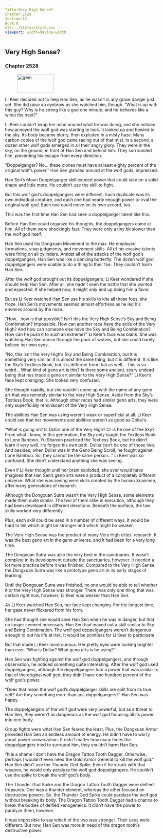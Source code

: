 ```yaml
---
Title:Very High Sense? 
Chapter:2528 
Section:12 
Book:8 
CSS:../Styles/style.css 
viewport: width=device-width
---
```

  
## Very High Sense?
### Chapter 2528
  
<figure>
	<img src="../Images/gem.gif" alt="gem" id="gem" width="120" height="60" />
</figure>
  

  
Li Keer decided not to help Han Sen, as he wasn’t in any grave danger just yet. She did raise an eyebrow as she watched him, though. “What is up with this guy? Why is he strong like a god one minute, and he behaves like a wimp the next?”

Li Keer couldn’t wrap her mind around what he was doing, and she noticed how annoyed the wolf god was starting to look. It looked up and howled to the sky. Its body became blurry, then exploded in a misty haze. Many carbon copies of the wolf god came racing out of that mist. In a second, a dozen other wolf gods emerged in all their angry glory. They were in the sky, on the ground, in front of Han Sen and behind him. They surrounded him, preventing his escape from every direction.

“Doppelganger? No… these clones must have at least eighty percent of the original wolf’s power.” Han Sen glanced around at the wolf gods, impressed.

Han Sen’s Moon Doppelganger skill exuded power that could take on a solid shape and little more. He couldn’t use the skill to fight.

But this wolf god’s doppelgangers were different. Each duplicate was its own individual creature, and each one had nearly enough power to rival the original wolf god. Each one could move on its own accord, too.

This was the first time Han Sen had seen a doppelganger talent like this.

Before Han Sen could organize his thoughts, the doppelgangers came at him. All of them were shockingly fast. They were only a tiny bit slower than the wolf god itself.

Han Sen used his Dongxuan Movement to the max. He employed formations, snap judgments, and movement skills. All of his evasive talents were firing on all cylinders. Amidst all of the attacks of the wolf god’s doppelgangers, Han Sen was like a dancing butterfly. The dozen wolf god doppelgangers were unable to do a thing to their foe. They couldn’t harm Han Sen.

After the wolf god brought out its doppelgangers, Li Keer wondered if she should help Han Sen. After all, she hadn’t seen the battle that she wanted and expected. If she helped now, it might only end up doing him a favor.

But as Li Keer watched Han Sen use his skills to kite all those foes, she froze. Han Sen’s movements seemed almost effortless as he led his enemies around by the nose.

“How… how is that possible? Isn’t this the Very High Sense’s Sky and Being Combination? Impossible. How can another race have the skills of the Very High? And how can someone else have the Sky and Being Combination? How can he push it to such an extreme?” Li Keer’s face was blank. She was watching Han Sen dance through the pack of wolves, but she could barely believe her own eyes.

“No, this isn’t the Very High’s Sky and Being Combination, but it is something very similar. It is almost the same thing, but it is different. It is like the Sky’s Textless Book, but it is different from that as well… This is so weird… What kind of geno art is this? Is there some ancient, scary undead being that has made a geno art similar to the Very High Sense?” Li Keer’s face kept changing. She looked very confused.

She thought rapidly, but she couldn’t come up with the name of any geno art that was remotely similar to the Very High Sense. Aside from the Sky’s Textless Book, that is. Although other races had similar geno arts, they were only superficially reminiscent of the Very High Sense.

The abilities Han Sen was using weren’t weak or superficial at all. Li Keer could see that her movements and abilities weren’t as good as Dollar’s.

“What is going on? Is Dollar one of the Very High? Or is he one of the Sky? From what I know, in this generation, the Sky only taught the Textless Book to Lone Bamboo. Yu Shanxin practiced the Textless Book, but he didn’t learn it very well. He forged his own path. Dollar can’t be one of those two. And besides, when Dollar was in the Geno Being Scroll, he fought against Lone Bamboo. So, they cannot be the same person…” Li Keer was so confused. She didn’t understand anything she was seeing.

Even if Li Keer thought until her brain exploded, she ever would have imagined that Han Sen’s geno arts were a product of a completely different universe. What she was seeing were skills created by the human Xuanmen, after many generations of research.

Although the Dongxuan Sutra wasn’t the Very High Sense, some elements made them quite similar. The two of them alike in execution, although they had been developed in different directions. Beneath the surface, the two skills worked very differently.

Plus, each skill could be used in a number of different ways. It would be hard to tell which might be stronger and which might be weaker.

The Very High Sense was the product of many Very High elites’ research. It was the best geno art in the geno universe, and it had been for a very long time.

The Dongxuan Sutra was also the very best in the sanctuaries. It wasn’t complete in its development outside the sanctuaries, however. It needed a lot more practice before it was finished. Compared to the Very High Sense, the Dongxuan Sutra was like a prototype geno art in its early stages of learning.

Until the Dongxuan Sutra was finished, no one would be able to tell whether it or the Very High Sense was stronger. There was only one thing that was certain right now, however; Li Keer was weaker than Han Sen.

As Li Keer watched Han Sen, her face kept changing. For the longest time, her gaze never flickered from his form.

She had thought she would save Han Sen when he was in danger, but that no longer seemed necessary. Han Sen had maxed out a skill similar to Sky and Being Combination. The wolf god doppelgangers weren’t dangerous enough to put his life at risk. It would be pointless for Li Keer to participate.

But that made Li Keer more curious. Her pretty eyes were looking brighter than ever. “Who is Dollar? What geno arts is he using?”

Han Sen was fighting against the wolf god doppelgangers, and through observation, he noticed something quite interesting. After the wolf god used doppelgangers, although the doppelgangers had a power that was similar to that of the original wolf god, they didn’t have one hundred percent of the wolf god’s power.

“Does that mean the wolf god’s doppelganger skills are split from its true self? Are they something more than just doppelgangers?” Han Sen was happy.

The doppelgangers of the wolf god were very powerful, but as a threat to Han Sen, they weren’t as dangerous as the wolf god focusing all its power into one body.

Group fights were what Han Sen feared the least. Plus, the Dongxuan Armor provided Han Sen an endless amount of energy. He didn’t have to worry about power conservation. It didn’t matter how many times the doppelgangers tried to surround him, they couldn’t harm Han Sen.

“It is a shame I don’t have the Dragon Tattoo Tooth Dagger. Otherwise, perhaps I wouldn’t even need the Gold Armor General to kill the wolf god.” Han Sen didn’t use the Thunder God Spike. Even if he struck with that weapon, he would only paralyze the wolf god doppelgangers. He couldn’t use the spike to break the wolf god’s body.

The Thunder God Spike and the Dragon Tattoo Tooth Dagger were deified treasures. One was a thunder element, whereas the other focused on destructive powers. So, the Thunder God Spike could paralyze the wolf god without breaking its body. The Dragon Tattoo Tooth Dagger had a chance to break the bodies of deified xenogeneics. It didn’t have the power to paralyze them, however.

It was impossible to say which of the two was stronger. Their uses were different. But now, Han Sen was more in need of the dragon tooth’s destructive power.